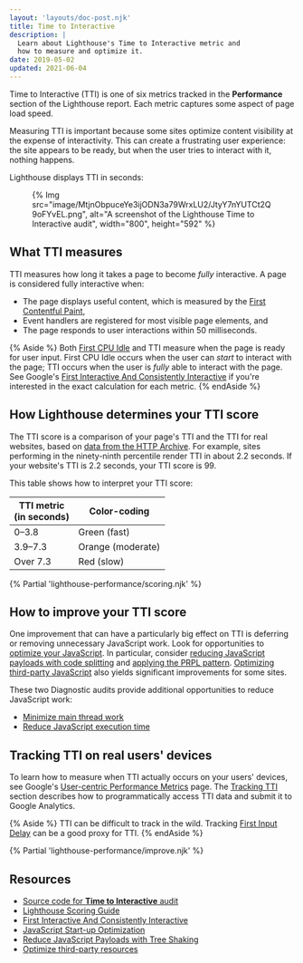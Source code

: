 ```yaml
---
layout: 'layouts/doc-post.njk'
title: Time to Interactive
description: |
  Learn about Lighthouse's Time to Interactive metric and
  how to measure and optimize it.
date: 2019-05-02
updated: 2021-06-04
---
```


Time to Interactive (TTI) is one of six metrics
tracked in the **Performance** section of the Lighthouse report.
Each metric captures some aspect of page load speed.

Measuring TTI is important because
some sites optimize content visibility at the expense of interactivity.
This can create a frustrating user experience:
the site appears to be ready, but when the user tries to interact with it,
nothing happens.

Lighthouse displays TTI in seconds:

<figure>
  {% Img src="image/MtjnObpuceYe3ijODN3a79WrxLU2/JtyY7nYUTCt2Q9oFYvEL.png", alt="A screenshot of the Lighthouse Time to Interactive audit", width="800", height="592" %}
</figure>

## What TTI measures

TTI measures how long it takes a page to become _fully_ interactive.
A page is considered fully interactive when:

- The page displays useful content, which is measured by the
  [First Contentful Paint](https://web.dev/fcp/),
- Event handlers are registered for most visible page elements, and
- The page responds to user interactions within 50&nbsp;milliseconds.

{% Aside %}
Both [First CPU Idle](/docs/lighthouse/performance/first-cpu-idle/) and TTI
measure when the page is ready for user input.
First CPU Idle occurs when the user can _start_ to interact with the page;
TTI occurs when the user is _fully_ able to interact with the page.
See Google's [First Interactive And Consistently Interactive](https://docs.google.com/document/d/1GGiI9-7KeY3TPqS3YT271upUVimo-XiL5mwWorDUD4c/edit)
if you're interested in the exact calculation for each metric.
{% endAside %}

## How Lighthouse determines your TTI score

The TTI score is a comparison of your page's TTI
and the TTI for real websites, based on
[data from the HTTP Archive](https://httparchive.org/reports/loading-speed#ttci).
For example, sites performing in the ninety-ninth percentile
render TTI in about 2.2&nbsp;seconds.
If your website's TTI is 2.2&nbsp;seconds, your TTI score is 99.

This table shows how to interpret your TTI score:

<div class="table-wrapper">
  <table>
    <thead>
      <tr>
        <th>TTI metric<br>(in seconds)</th>
        <th>Color-coding</th>
      </tr>
    </thead>
    <tbody>
      <tr>
        <td>0–3.8</td>
        <td>Green (fast)</td>
      </tr>
      <tr>
        <td>3.9–7.3</td>
        <td>Orange (moderate)</td>
      </tr>
      <tr>
        <td>Over 7.3</td>
        <td>Red (slow)</td>
      </tr>
    </tbody>
  </table>
</div>

{% Partial 'lighthouse-performance/scoring.njk' %}

## How to improve your TTI score

One improvement that can have a particularly big effect on TTI is
deferring or removing unnecessary JavaScript work.
Look for opportunities to [optimize your JavaScript](https://web.dev/fast/#optimize-your-javascript).
In particular, consider [reducing JavaScript payloads with code splitting](https://web.dev/reduce-javascript-payloads-with-code-splitting/)
and [applying the PRPL pattern](https://web.dev/apply-instant-loading-with-prpl/). [Optimizing third-party JavaScript][3p]
also yields significant improvements for some sites.

These two Diagnostic audits provide additional opportunities
to reduce JavaScript work:

- [Minimize main thread work](/docs/lighthouse/performance/mainthread-work-breakdown/)
- [Reduce JavaScript execution time](/docs/lighthouse/performance/bootup-time/)

## Tracking TTI on real users' devices

To learn how to measure when TTI actually occurs on your users' devices,
see Google's [User-centric Performance Metrics][metrics] page.
The [Tracking TTI][tracking] section describes
how to programmatically access TTI data and submit it to Google Analytics.

{% Aside %}
TTI can be difficult to track in the wild.
Tracking [First Input Delay](https://web.dev/fid/)
can be a good proxy for TTI.
{% endAside %}

{% Partial 'lighthouse-performance/improve.njk' %}

## Resources

- [Source code for **Time to Interactive** audit](https://github.com/GoogleChrome/lighthouse/blob/main/core/audits/metrics/interactive.js)
- [Lighthouse Scoring Guide](/docs/lighthouse/performance/performance-scoring/)
- [First Interactive And Consistently Interactive](https://docs.google.com/document/d/1GGiI9-7KeY3TPqS3YT271upUVimo-XiL5mwWorDUD4c/edit)
- [JavaScript Start-up Optimization](https://web.dev/optimizing-content-efficiency-javascript-startup-optimization/)
- [Reduce JavaScript Payloads with Tree Shaking](https://web.dev/reduce-javascript-payloads-with-tree-shaking/)
- [Optimize third-party resources][3p]

[metrics]: https://web.dev/user-centric-performance-metrics/
[tracking]: https://web.dev/user-centric-performance-metrics/
[3p]: https://web.dev/fast/#optimize-your-third-party-resources
